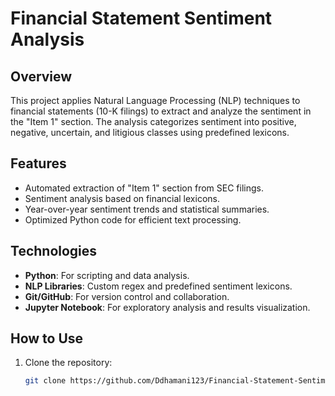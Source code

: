 # Financial Statement Sentiment Analysis

## Overview
This project applies Natural Language Processing (NLP) techniques to financial statements (10-K filings) to extract and analyze the sentiment in the "Item 1" section. The analysis categorizes sentiment into positive, negative, uncertain, and litigious classes using predefined lexicons.

## Features
- Automated extraction of "Item 1" section from SEC filings.
- Sentiment analysis based on financial lexicons.
- Year-over-year sentiment trends and statistical summaries.
- Optimized Python code for efficient text processing.

## Technologies
- **Python**: For scripting and data analysis.
- **NLP Libraries**: Custom regex and predefined sentiment lexicons.
- **Git/GitHub**: For version control and collaboration.
- **Jupyter Notebook**: For exploratory analysis and results visualization.

## How to Use
1. Clone the repository:
   ```bash
   git clone https://github.com/Ddhamani123/Financial-Statement-Sentiment-Analysis.git
